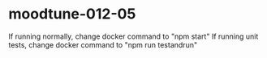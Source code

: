 # moodtune-012-05

If running normally, change docker command to "npm start"
If running unit tests, change docker command to "npm run testandrun"